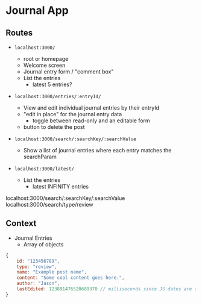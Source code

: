 # Journal App

## Routes

- `localhost:3000/`

  - root or homepage
  - Welcome screen
  - Journal entry form / "comment box"
  - List the entries
    - latest 5 entries?

- `localhost:3000/entries/:entryId/`

  - View and edit individual journal entries by their entryId
  - "edit in place" for the journal entry data
    - toggle between read-only and an editable form
  - button to delete the post

- `localhost:3000/search/:searchKey/:searchValue`

  - Show a list of journal entries where each entry matches the searchParam

- `localhost:3000/latest/`
  - List the entries
    - latest INFINITY entries

localhost:3000/search/:searchKey/:searchValue
localhost:3000/search/type/review

## Context

- Journal Entries
  - Array of objects

```js
{
	id: "123456789",
	type: "review",
	name: "Example post name",
	content: "Some cool content goes here.",
    author: "Jason",
    lastEdited: 123891476520689370 // milliseconds since JS dates are stored as the internally
}
```
